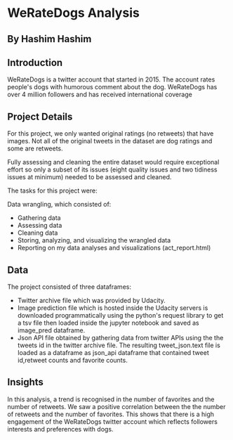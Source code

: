 # WeRateDogs Analysis

## By Hashim Hashim

## Introduction

WeRateDogs is a twitter account that started in 2015. The account rates people's dogs with humorous comment about the dog. WeRateDogs has over 4 million followers and has received international coverage

## Project Details

For this project, we only wanted original ratings (no retweets) that have images. Not all of the original tweets in the dataset are dog ratings and some are retweets.

Fully assessing and cleaning the entire dataset would require exceptional effort so only a subset of its issues (eight quality issues and two tidiness issues at minimum) needed to be assessed and cleaned.

The tasks for this project were:

Data wrangling, which consisted of:
- Gathering data
- Assessing data
- Cleaning data
- Storing, analyzing, and visualizing the wrangled data
- Reporting on my data analyses and visualizations (act_report.html)

## Data

The project consisted of three dataframes:

- Twitter archive file which was provided by Udacity. 
- Image prediction file which is hosted inside the Udacity servers is downloaded programmatically using the python's request library to get a tsv file then loaded inside the jupyter notebook and saved as image_pred dataframe.
- Json API file obtained by gathering data from twitter APIs using the the tweets id in the twitter archive file. The resulting tweet_json.text file is loaded as a dataframe as json_api dataframe that contained tweet id,retweet counts and favorite counts.

## Insights

In this analysis, a trend is recognised in the number of favorites and the number of retweets. We saw a positive correlation between the the number of retweets and the number of favorites. This shows that there is a high engagement of the WeRateDogs twitter account which reflects followers interests and preferences with dogs.
